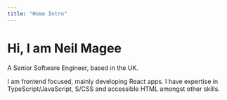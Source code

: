```yaml
---
title: "Home Intro"
---
```


# Hi, I am Neil Magee

A Senior Software Engineer, based in the UK.

I am frontend focused, mainly developing React apps. I have expertise in TypeScript/JavaScript, S/CSS and accessible HTML amongst other skills.
